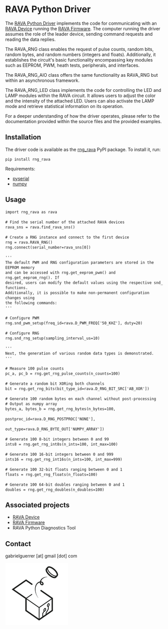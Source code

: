 # RAVA Python Driver

The [RAVA Python Driver](https://github.com/gabrielguerrer/rng_rava_driver_py) 
implements the code for communicating with an 
[RAVA Device](https://github.com/gabrielguerrer/rng_rava) running the 
[RAVA Firmware](https://github.com/gabrielguerrer/rng_rava_firmware). 
The computer running the driver assumes the role of the leader device, sending 
command requests and reading the data replies.

The RAVA_RNG class enables the request of pulse counts, random bits, random 
bytes, and random numbers (integers and floats). Additionally, it establishes 
the circuit's basic functionality encompassing key modules such as EEPROM, PWM, 
heath tests, peripherals, and interfaces.

The RAVA_RNG_AIO class offers the same functionality as RAVA_RNG but within an 
asynchronous framework.

The RAVA_RNG_LED class implements the code for controlling the LED and LAMP 
modules within the RAVA circuit. It allows users to adjust the color and the 
intensity of the attached LED. Users can also activate the LAMP mode and 
retrieve statistical information on its operation.

For a deeper understanding of how the driver operates, please refer to the 
documentation provided within the source files and the provided examples.


## Installation

The driver code is available as the 
[rng_rava](https://pypi.org/project/rng_rava/) PyPI package. To install it, run:

```
pip install rng_rava
```

Requirements:
 * [pyserial](https://github.com/pyserial/pyserial)
 * [numpy](https://github.com/numpy/numpy)

## Usage

```
import rng_rava as rava

# Find the serial number of the attached RAVA devices
rava_sns = rava.find_rava_sns()

# Create a RNG instance and connect to the first device
rng = rava.RAVA_RNG()
rng.connect(serial_number=rava_sns[0])

'''
The default PWM and RNG configuration parameters are stored in the EEPROM memory  
and can be accessed with rng.get_eeprom_pwm() and rng.get_eeprom_rng(). If 
desired, users can modify the default values using the respective snd_ functions. 
Additionally, it is possible to make non-permanent configuration changes using 
the following commands:
'''

# Configure PWM
rng.snd_pwm_setup(freq_id=rava.D_PWM_FREQ['50_KHZ'], duty=20)

# Configure RNG
rng.snd_rng_setup(sampling_interval_us=10)

'''
Next, the generation of various random data types is demonstrated.
'''

# Measure 100 pulse counts
pc_a, pc_b = rng.get_rng_pulse_counts(n_counts=100)

# Generate a random bit XORing both channels
bit = rng.get_rng_bits(bit_type_id=rava.D_RNG_BIT_SRC['AB_XOR'])

# Generate 100 random bytes en each channel without post-processing
# Output as numpy array
bytes_a, bytes_b = rng.get_rng_bytes(n_bytes=100, 
                                     postproc_id=rava.D_RNG_POSTPROC['NONE'], 
                                     out_type=rava.D_RNG_BYTE_OUT['NUMPY_ARRAY']) 

# Generate 100 8-bit integers between 0 and 99
ints8 = rng.get_rng_int8s(n_ints=100, int_max=100)

# Generate 100 16-bit integers between 0 and 999
ints16 = rng.get_rng_int16s(n_ints=100, int_max=999)

# Generate 100 32-bit floats ranging between 0 and 1
floats = rng.get_rng_floats(n_floats=100)

# Generate 100 64-bit doubles ranging between 0 and 1
doubles = rng.get_rng_doubles(n_doubles=100)
```

## Associated projects

- [RAVA Device](https://github.com/gabrielguerrer/rng_rava)
- [RAVA Firmware](https://github.com/gabrielguerrer/rng_rava_firmware)
- RAVA Python Diagnostics Tool

## Contact

gabrielguerrer [at] gmail [dot] com

![RAVA logo](https://github.com/gabrielguerrer/rng_rava/blob/main/images/rng_rava_logo.png)
